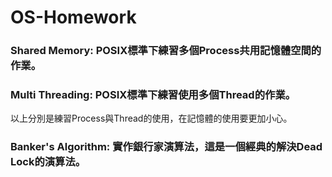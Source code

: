 # OS-Homework
### Shared Memory: POSIX標準下練習多個Process共用記憶體空間的作業。  
### Multi Threading: POSIX標準下練習使用多個Thread的作業。  
以上分別是練習Process與Thread的使用，在記憶體的使用要更加小心。  
### Banker's Algorithm: 實作銀行家演算法，這是一個經典的解決Dead Lock的演算法。  
